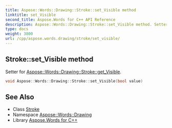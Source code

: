 ```yaml
---
title: Aspose::Words::Drawing::Stroke::set_Visible method
linktitle: set_Visible
second_title: Aspose.Words for C++ API Reference
description: Aspose::Words::Drawing::Stroke::set_Visible method. Setter for Aspose::Words::Drawing::Stroke::get_Visible in C++.
type: docs
weight: 3800
url: /cpp/aspose.words.drawing/stroke/set_visible/
---
```

## Stroke::set_Visible method


Setter for [Aspose::Words::Drawing::Stroke::get_Visible](../get_visible/).

```cpp
void Aspose::Words::Drawing::Stroke::set_Visible(bool value)
```

## See Also

* Class [Stroke](../)
* Namespace [Aspose::Words::Drawing](../../)
* Library [Aspose.Words for C++](../../../)
